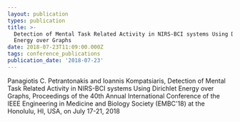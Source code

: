 ```yaml
---
layout: publication
types: publication
title: >-
  Detection of Mental Task Related Activity in NIRS-BCI systems Using Dirichlet
  Energy over Graphs
date: 2018-07-23T11:09:00.000Z
tags: conference_publications
publication_date: '2018-07-23'
---
```

Panagiotis C. Petrantonakis and Ioannis Kompatsiaris, Detection of Mental Task Related Activity in NIRS-BCI systems Using Dirichlet Energy over Graphs, Proceedings of the 40th Annual International Conference of the IEEE Engineering in Medicine and Biology Society (EMBC'18) at the Honolulu, HI, USA, on July 17-21, 2018
